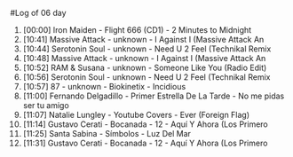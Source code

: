 #Log of 06 day

1. [00:00] Iron Maiden - Flight 666 (CD1) - 2 Minutes to Midnight
1. [10:41] Massive Attack - unknown - I Against I (Massive Attack An
1. [10:44] Serotonin Soul - unknown - Need U 2 Feel (Technikal Remix
1. [10:48] Massive Attack - unknown - I Against I (Massive Attack An
1. [10:52] RAM & Susana - unknown - Someone Like You (Radio Edit)
1. [10:56] Serotonin Soul - unknown - Need U 2 Feel (Technikal Remix
1. [10:57] 87 - unknown - Biokinetix - Incidious
1. [11:00] Fernando Delgadillo - Primer Estrella De La Tarde - No me pidas ser tu amigo
1. [11:07] Natalie Lungley - Youtube Covers - Ever (Foreign Flag)
1. [11:14] Gustavo Cerati - Bocanada - 12 - Aquí Y Ahora (Los Primero
1. [11:25] Santa Sabina - Símbolos - Luz Del Mar
1. [11:31] Gustavo Cerati - Bocanada - 12 - Aquí Y Ahora (Los Primero
